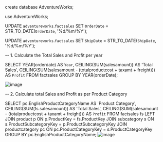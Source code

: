create database AdventureWorks;

use AdventureWorks;

UPDATE `adventureworks`.`factsales` 
SET `OrderDate` = STR_TO_DATE(`OrderDate`, '%d/%m/%Y');

UPDATE `adventureworks`.`factsales` 
SET `ShipDate` = STR_TO_DATE(`ShipDate`, '%d/%m/%Y');


-- 1. Calculate the Total Sales and Profit per year

SELECT 
    YEAR(orderdate) AS `Year`,
    CEILING(SUM(salesamount)) AS 'Total Sales',
    CEILING(SUM(salesamount - (totalproductcost + taxamt + freight))) AS `Profit`
FROM
    factsales
GROUP BY YEAR(orderDate);

![image](https://github.com/mohitjaisinghani10/Adventure-Works/assets/85800857/133f2ca2-fc48-48ac-bcdb-bb15b1b77ab9)

-- 2. Calculate total Sales and Profit  as per Product Category

SELECT 
    pc.EnglishProductCategoryName AS 'Product Category',
    CEILING(SUM(fs.salesamount)) AS 'Total Sales',
    CEILING(SUM(salesamount - (totalproductcost + taxamt + freight))) AS `Profit`
FROM
    factsales fs
        LEFT JOIN
    product p ON p.ProductKey = fs.ProductKey
        JOIN
    subcategory s ON s.ProductSubcategoryKey = p.ProductSubcategoryKey
        JOIN
    productcategory pc ON pc.ProductCategoryKey = s.ProductCategoryKey
GROUP BY pc.EnglishProductCategoryName;
![image](https://github.com/mohitjaisinghani10/Adventure-Works/assets/85800857/431ca7cc-737e-479a-a914-470e2727a8c2)
